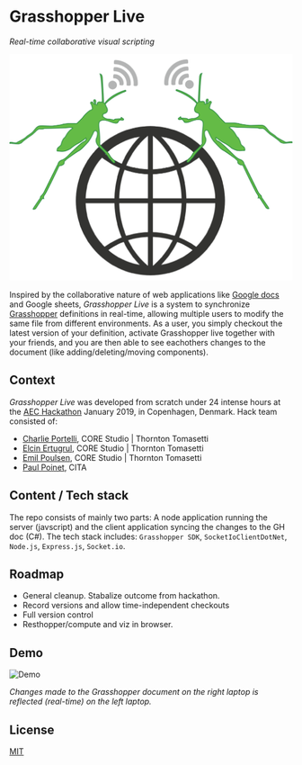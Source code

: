 # Grasshopper Live
_Real-time collaborative visual scripting_

![Grasshopper](/Videos/GrasshopperLiveAnimationLogo.gif)

Inspired by the collaborative nature of web applications like [Google docs](https://www.edu.uwo.ca/ISC2/technology/img/google.gif) and Google sheets, _Grasshopper Live_ is a system to synchronize [Grasshopper](https://www.grasshopper3d.com/) definitions in real-time, allowing multiple users to modify the same file from different environments. As a user, you simply checkout the latest version of your definition, activate Grasshopper live together with your friends, and you are then able to see eachothers changes to the document (like adding/deleting/moving components).

## Context
_Grasshopper Live_ was developed from scratch under 24 intense hours at the [AEC Hackathon](http://aechackathon.com) January 2019, in Copenhagen, Denmark. Hack team consisted of:

- [Charlie Portelli](https://github.com/Crashnorun), CORE Studio | Thornton Tomasetti
- [Elcin Ertugrul](https://github.com/eertugrul), CORE Studio | Thornton Tomasetti
- [Emil Poulsen](https://github.com/EmilPoulsen), CORE Studio | Thornton Tomasetti
- [Paul Poinet](https://github.com/PaulPoinet), CITA

## Content / Tech stack
The repo consists of mainly two parts: A node application running the server (javscript) and the client application syncing the changes to the GH doc (C#). The tech stack includes: `Grasshopper SDK`, `SocketIoClientDotNet`, `Node.js`, `Express.js`, `Socket.io`.

## Roadmap
- General cleanup. Stabalize outcome from hackathon.
- Record versions and allow time-independent checkouts
- Full version control
- Resthopper/compute and viz in browser.

## Demo
![Demo](/Videos/hack_demo.gif)

_Changes made to the Grasshopper document on the right laptop is reflected (real-time) on the left laptop._

## License
[MIT](/LICENSE)
